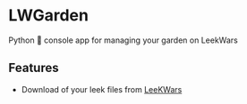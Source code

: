 # LWGarden
Python 🐍  console app for managing your garden on LeekWars

## Features
*  Download of your leek files from [LeeKWars](https://www.leekwars.com)
